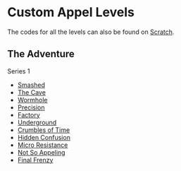 # Custom Appel Levels

The codes for all the levels can also be found on [Scratch](https://scratch.mit.edu/projects/467369291/).


## The Adventure
Series 1

- [Smashed](Series%201%20–%20The%20Adventure/Smashed.md)
- [The Cave](Series%201%20–%20The%20Adventure/The%20Cave)
- [Wormhole](Series%201%20–%20The%20Adventure/Wormhole)
- [Precision](Series%201%20–%20The%20Adventure/Precision)
- [Factory](Series%201%20–%20The%20Adventure/Factory)
- [Underground](Series%201%20–%20The%20Adventure/Underground)
- [Crumbles of Time](Series%201%20–%20The%20Adventure/Crumbles%20of%20Time)
- [Hidden Confusion](Series%201%20–%20The%20Adventure/Hidden%20Confusion)
- [Micro Resistance](Series%201%20–%20The%20Adventure/Micro%20Resistance)
- [Not So Appeling](Series%201%20–%20The%20Adventure/Not%20So%20Appeling)
- [Final Frenzy](Series%201%20–%20The%20Adventure/Final%20Frenzy)

